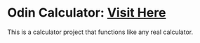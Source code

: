 # Odin Calculator: <a target="_blank" href="">Visit Here</a>

This is a calculator project that functions like any real calculator.
